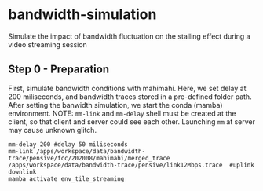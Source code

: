 # bandwidth-simulation
Simulate the impact of bandwidth fluctuation on the stalling effect during a video streaming session


## Step 0 - Preparation
First, simulate bandwidth conditions with mahimahi. Here, we set delay at 200 miliseconds, and bandwidth traces stored in a pre-defined folder path. After setting the banwidth simulation, we start the conda (mamba) environment.
NOTE: `mm-link` and `mm-delay` shell must be created at the client, so that client and server could see each other. Launching `mm` at server may cause unknown glitch.
```
mm-delay 200 #delay 50 miliseconds
mm-link /apps/workspace/data/bandwidth-trace/pensive/fcc/202008/mahimahi/merged_trace  /apps/workspace/data/bandwidth-trace/pensive/link12Mbps.trace  #uplink downlink
mamba activate env_tile_streaming
```
